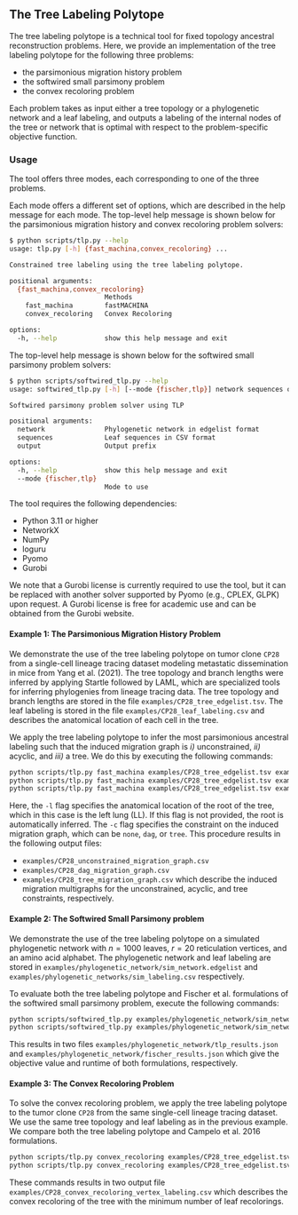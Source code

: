 ## The Tree Labeling Polytope

The tree labeling polytope is a technical tool for fixed topology 
ancestral reconstruction problems. Here, we provide an implementation
of the tree labeling polytope for the following three problems:
- the parsimonious migration history problem
- the softwired small parsimony problem 
- the convex recoloring problem

Each problem takes as input either a tree topology or a phylogenetic
network and a leaf labeling, and outputs a labeling of the internal
nodes of the tree or network that is optimal with respect to the
problem-specific objective function.

### Usage

The tool offers three modes, each corresponding to one of the three
problems. 

Each mode offers a different set of options,
which are described in the help message for each mode. The top-level
help message is shown below for the parsimonious migration
history and convex recoloring problem solvers:
```bash
$ python scripts/tlp.py --help
usage: tlp.py [-h] {fast_machina,convex_recoloring} ...

Constrained tree labeling using the tree labeling polytope.

positional arguments:
  {fast_machina,convex_recoloring}
                        Methods
    fast_machina        fastMACHINA
    convex_recoloring   Convex Recoloring

options:
  -h, --help            show this help message and exit
```

The top-level help message is shown below for the softwired
small parsimony problem solvers:
```bash
$ python scripts/softwired_tlp.py --help
usage: softwired_tlp.py [-h] [--mode {fischer,tlp}] network sequences output

Softwired parsimony problem solver using TLP

positional arguments:
  network               Phylogenetic network in edgelist format
  sequences             Leaf sequences in CSV format
  output                Output prefix

options:
  -h, --help            show this help message and exit
  --mode {fischer,tlp}
                        Mode to use
```

The tool requires the following dependencies:
- Python 3.11 or higher
- NetworkX
- NumPy
- loguru
- Pyomo
- Gurobi

We note that a Gurobi license is currently required to use the tool,
but it can be replaced with another solver supported by Pyomo
(e.g., CPLEX, GLPK) upon request. A Gurobi license is free for academic
use and can be obtained from the Gurobi website.

#### Example 1: The Parsimonious Migration History Problem

We demonstrate the use of the tree labeling polytope on tumor clone
`CP28` from a single-cell lineage tracing dataset modeling metastatic 
dissemination in mice from Yang et al. (2021). The tree topology
and branch lengths were inferred by applying Startle followed
by LAML, which are specialized tools for inferring phylogenies
from lineage tracing data. The tree topology and branch lengths
are stored in the file `examples/CP28_tree_edgelist.tsv`. The
leaf labeling is stored in the file `examples/CP28_leaf_labeling.csv`
and describes the anatomical location of each cell in the tree.

We apply the tree labeling polytope to infer the most parsimonious 
ancestral labeling such that the induced migration graph is
*i)* unconstrained, *ii)* acyclic, and *iii)* a tree. We do
this by executing the following commands:

```bash
python scripts/tlp.py fast_machina examples/CP28_tree_edgelist.tsv examples/CP28_leaf_labeling.csv -l LL -c none -o examples/CP28_unconstrained
python scripts/tlp.py fast_machina examples/CP28_tree_edgelist.tsv examples/CP28_leaf_labeling.csv -l LL -c polyclonal_dag -o examples/CP28_dag
python scripts/tlp.py fast_machina examples/CP28_tree_edgelist.tsv examples/CP28_leaf_labeling.csv -l LL -c polyclonal_tree -o examples/CP28_tree
```

Here, the `-l` flag specifies the anatomical location of the root of the tree,
which in this case is the left lung (LL). If this flag is not provided, the
root is automatically inferred. The `-c` flag specifies the constraint on the
induced migration graph, which can be `none`, `dag`, or `tree`. This procedure 
results in the following output files:
- `examples/CP28_unconstrained_migration_graph.csv`
- `examples/CP28_dag_migration_graph.csv`
- `examples/CP28_tree_migration_graph.csv`
which describe the induced migration multigraphs for the unconstrained,
acyclic, and tree constraints, respectively.

#### Example 2: The Softwired Small Parsimony problem

We demonstrate the use of the tree labeling polytope on a simulated
phylogenetic network with $n = 1000$ leaves, $r = 20$ reticulation vertices,
and an amino acid alphabet. The phylogenetic network and leaf
labeling are stored in `examples/phylogenetic_network/sim_network.edgelist` and
`examples/phylogenetic_networks/sim_labeling.csv` respectively. 

To evaluate both the tree labeling polytope and Fischer et al. formulations
of the softwired small parsimony problem, execute the following
commands:
```bash
python scripts/softwired_tlp.py examples/phylogenetic_network/sim_network.edgelist examples/phylogenetic_network/sim_labeling.csv examples/phylogenetic_network/tlp --mode tlp
python scripts/softwired_tlp.py examples/phylogenetic_network/sim_network.edgelist examples/phylogenetic_network/sim_labeling.csv examples/phylogenetic_network/fischer --mode fischer
```
This results in two files `examples/phylogenetic_network/tlp_results.json` and `examples/phylogenetic_network/fischer_results.json` which
give the objective value and runtime of both formulations, respectively.

#### Example 3: The Convex Recoloring Problem

To solve the convex recoloring problem, we apply the tree labeling polytope
to the tumor clone `CP28` from the same single-cell lineage tracing dataset.
We use the same tree topology and leaf labeling as in the previous example.
We compare both the tree labeling polytope and Campelo et al. 2016 formulations.

```bash
python scripts/tlp.py convex_recoloring examples/CP28_tree_edgelist.tsv examples/CP28_leaf_labeling.csv -o examples/CP28_convex_recoloring_tlp -m tlp
python scripts/tlp.py convex_recoloring examples/CP28_tree_edgelist.tsv examples/CP28_leaf_labeling.csv -o examples/CP28_convex_recoloring_campelo -m campelo
```

These commands results in two output file `examples/CP28_convex_recoloring_vertex_labeling.csv`
which describes the convex recoloring of the tree with the minimum number of leaf recolorings.

